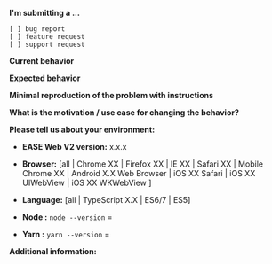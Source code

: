 <!--
Thank you for raising your concerns, we appreciate your feedback and contributions to this repository.

Before you continue, consider the following:

If you have a "How do I do ...?" question, it is better for you and for us that this question is asked in our Slack channel.

This way, you are making it easier for others to learn from your experiences too.

These "Issues" are meant only for technical problems, bugs, and proposals.

-->

**I'm submitting a ...**
<!--  (check one with "x")...search github for a similar issue, question or PR before submitting -->
```
[ ] bug report
[ ] feature request
[ ] support request
```

**Current behavior**
<!-- Describe how the bug manifests. -->

**Expected behavior**
<!-- Describe what the behavior would be without the bug. -->

**Minimal reproduction of the problem with instructions**
<!--
If the current behavior is a bug or you can illustrate your feature request better with an example,
please provide the *STEPS TO REPRODUCE* and if possible a *MINIMAL DEMO* of the problem via
a standalone git repository
-->

**What is the motivation / use case for changing the behavior?**
<!-- Describe the motivation or the concrete use case -->

**Please tell us about your environment:**

* **EASE Web V2 version:** x.x.x
<!-- Check whether this is still an issue in the most recent EASE Web V2 version -->

* **Browser:** [all | Chrome XX | Firefox XX | IE XX | Safari XX | Mobile Chrome XX | Android X.X Web Browser | iOS XX Safari | iOS XX UIWebView | iOS XX WKWebView ]
<!-- All browsers where this could be reproduced -->

* **Language:** [all | TypeScript X.X | ES6/7 | ES5]

* **Node :** `node --version` =

* **Yarn :** `yarn --version` =

**Additional information:**
